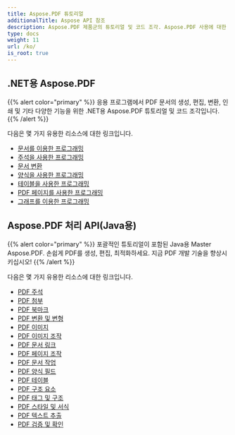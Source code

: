 ```yaml
---
title: Aspose.PDF 튜토리얼
additionalTitle: Aspose API 참조
description: Aspose.PDF 제품군의 튜토리얼 및 코드 조각. Aspose.PDF 사용에 대한 기본 및 고급 튜토리얼이 포함되어 있습니다.
type: docs
weight: 11
url: /ko/
is_root: true
---
```


## .NET용 Aspose.PDF
{{% alert color="primary" %}}
응용 프로그램에서 PDF 문서의 생성, 편집, 변환, 인쇄 및 기타 다양한 기능을 위한 .NET용 Aspose.PDF 튜토리얼 및 코드 조각입니다. 
{{% /alert %}}

다음은 몇 가지 유용한 리소스에 대한 링크입니다.
- [문서를 이용한 프로그래밍](./net/programming-with-document/)
- [주석을 사용한 프로그래밍](./net/annotations/)  
- [문서 변환](./net/document-conversion/)
- [양식을 사용한 프로그래밍](./net/programming-with-forms/)
- [테이블을 사용한 프로그래밍](./net/programming-with-tables/) 
- [PDF 페이지를 사용한 프로그래밍](./net/programming-with-pdf-pages/)
- [그래프를 이용한 프로그래밍](./net/programming-with-graphs/)
 
## Aspose.PDF 처리 API(Java용)
{{% alert color="primary" %}}
포괄적인 튜토리얼이 포함된 Java용 Master Aspose.PDF. 손쉽게 PDF를 생성, 편집, 최적화하세요. 지금 PDF 개발 기술을 향상시키십시오!
{{% /alert %}}

다음은 몇 가지 유용한 리소스에 대한 링크입니다.
- [PDF 주석](./java/pdf-annotations/)
- [PDF 첨부](./java/pdf-attachments/)
- [PDF 북마크](./java/pdf-bookmarks/)
- [PDF 변환 및 변형](./java/pdf-conversion-transformation/)
- [PDF 이미지](./java/pdf-images/)
- [PDF 이미지 조작](./java/pdf-image-manipulation/)
- [PDF 문서 링크](./java/pdf-document-links/)
- [PDF 페이지 조작](./java/pdf-page-manipulation/)
- [PDF 문서 작업](./java/pdf-document-operations/)
- [PDF 양식 필드](./java/pdf-form-fields/)
- [PDF 테이블](./java/pdf-tables/)
- [PDF 구조 요소](./java/pdf-structure-elements/)
- [PDF 태그 및 구조](./java/pdf-tags-and-structure/)
- [PDF 스타일 및 서식](./java/pdf-styles-and-formatting/)
- [PDF 텍스트 추출](./java/pdf-text-extraction/)
- [PDF 검증 및 확인](./java/pdf-validation-and-verification/)

